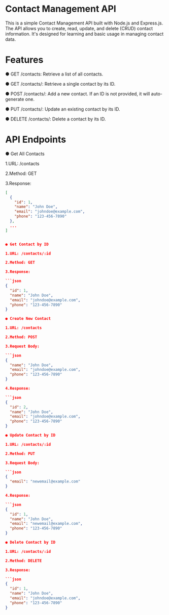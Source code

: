 # Contact Management API
This is a simple Contact Management API built with Node.js and Express.js. The API allows you to create, read, update, and delete (CRUD) contact information. It's designed for learning and basic usage in managing contact data.

# Features
● GET /contacts: Retrieve a list of all contacts.

● GET /contacts/: Retrieve a single contact by its ID.

● POST /contacts/: Add a new contact. If an ID is not provided, it will auto-generate one.

● PUT /contacts/: Update an existing contact by its ID.

● DELETE /contacts/: Delete a contact by its ID.

# API Endpoints
● Get All Contacts

1.URL: /contacts

2.Method: GET

3.Response:

```json
[
  {
    "id": 1,
    "name": "John Doe",
    "email": "johndoe@example.com",
    "phone": "123-456-7890"
  },
  ...
]


● Get Contact by ID

1.URL: /contacts/:id

2.Method: GET

3.Response:

```json
{
  "id": 1,
  "name": "John Doe",
  "email": "johndoe@example.com",
  "phone": "123-456-7890"
}

● Create New Contact

1.URL: /contacts

2.Method: POST

3.Request Body:

```json
{
  "name": "John Doe",
  "email": "johndoe@example.com",
  "phone": "123-456-7890"
}

4.Response:

```json
{
  "id": 2,
  "name": "John Doe",
  "email": "johndoe@example.com",
  "phone": "123-456-7890"
}

● Update Contact by ID

1.URL: /contacts/:id

2.Method: PUT

3.Request Body:

```json
{
  "email": "newemail@example.com"
}

4.Response:

```json
{
  "id": 1,
  "name": "John Doe",
  "email": "newemail@example.com",
  "phone": "123-456-7890"
}

● Delete Contact by ID

1.URL: /contacts/:id

2.Method: DELETE

3.Response:

```json
{
  "id": 1,
  "name": "John Doe",
  "email": "johndoe@example.com",
  "phone": "123-456-7890"
}

